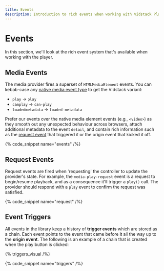 ```yaml
---
title: Events
description: Introduction to rich events when working with Vidstack Player.
---
```


# Events

In this section, we'll look at the rich event system that's available when working with the player.

## Media Events

The media provider fires a superset of `HTMLMediaElement` events. You can kebab-case any
[native media event type](https://developer.mozilla.org/en-US/docs/Web/API/HTMLMediaElement#events)
to get the Vidstack variant:

- `play` -> `play`
- `canplay` -> `can-play`
- `loadedmetadata` -> `loaded-metadata`

Prefer our events over the native media element events (e.g., `<video>`) as they smooth out any
unexpected behaviour across browsers, attach additional metadata to the event `detail`, and contain
rich information such as the [request event](#request-events) that triggered it or the origin event
that kicked it off.

{% code_snippet name="events" /%}

## Request Events

Request events are fired when 'requesting' the controller to update the provider's state. For example,
the `media-play-request` event is a request to begin/resume playback, and as a consequence it'll
trigger a `play()` call. The provider should respond with a `play` event to confirm the request was
satisfied.

{% code_snippet name="request" /%}

## Event Triggers

All events in the library keep a history of **trigger events** which are stored as a
chain. Each event points to the event that came before it all the way up to the **origin event**.
The following is an example of a chain that is created when the play button is clicked:

{% triggers_visual /%}

{% code_snippet name="triggers" /%}
